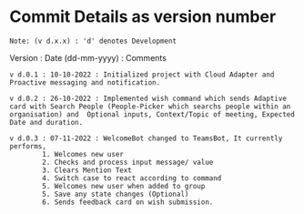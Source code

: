 # Commit Details as version number
`Note: (v d.x.x) : 'd' denotes Development`

Version : Date (dd-mm-yyyy) : Comments 

    v d.0.1 : 10-10-2022 : Initialized project with Cloud Adapter and Proactive messaging and notification.
    
    v d.0.2 : 26-10-2022 : Implemented wish command which sends Adaptive card with Search People (People-Picker which searchs people within an organisation) and  Optional inputs, Context/Topic of meeting, Expected Date and duration.

    v d.0.3 : 07-11-2022 : WelcomeBot changed to TeamsBot, It currently performs, 
            1. Welcomes new user
            2. Checks and process input message/ value 
            3. Clears Mention Text
            4. Switch case to react according to command
            5. Welcomes new user when added to group 
            5. Save any state changes (Optional)
            6. Sends feedback card on wish submission.